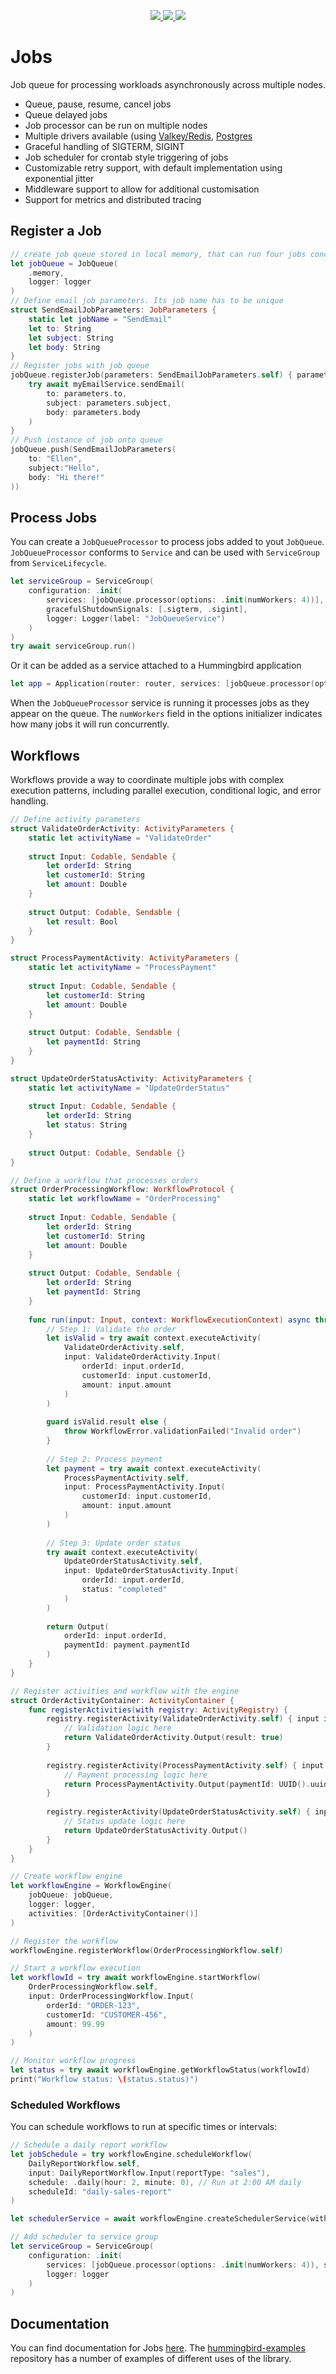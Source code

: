 <p align="center">
<a href="https://swift.org">
  <img src="https://img.shields.io/badge/swift-6.0-brightgreen.svg"/>
</a>
<a href="https://github.com/hummingbird-project/swift-jobs/actions?query=workflow%3ACI">
  <img src="https://github.com/hummingbird-project/swift-jobs/actions/workflows/ci.yml/badge.svg?branch=main"/>
</a>
<a href="https://discord.gg/7ME3nZ7mP2">
  <img src="https://img.shields.io/badge/chat-discord-brightgreen.svg"/>
</a>
</p>

# Jobs

Job queue for processing workloads asynchronously across multiple nodes.
- Queue, pause, resume, cancel jobs
- Queue delayed jobs
- Job processor can be run on multiple nodes
- Multiple drivers available (using [Valkey/Redis](https://github.com/hummingbird-project/swift-jobs-valkey), [Postgres](https://github.com/hummingbird-project/swift-jobs-postgres)
- Graceful handling of SIGTERM, SIGINT
- Job scheduler for crontab style triggering of jobs
- Customizable retry support, with default implementation using exponential jitter
- Middleware support to allow for additional customisation
- Support for metrics and distributed tracing

## Register a Job

```swift
// create job queue stored in local memory, that can run four jobs concurrently
let jobQueue = JobQueue(
    .memory, 
    logger: logger
)
// Define email job parameters. Its job name has to be unique
struct SendEmailJobParameters: JobParameters {
    static let jobName = "SendEmail"
    let to: String
    let subject: String
    let body: String
}
// Register jobs with job queue
jobQueue.registerJob(parameters: SendEmailJobParameters.self) { parameters, context in
    try await myEmailService.sendEmail(
        to: parameters.to, 
        subject: parameters.subject, 
        body: parameters.body
    )
}
// Push instance of job onto queue
jobQueue.push(SendEmailJobParameters(
    to: "Ellen", 
    subject:"Hello", 
    body: "Hi there!"
))
```

## Process Jobs

You can create a `JobQueueProcessor` to process jobs added to yout `JobQueue`. `JobQueueProcessor` conforms to `Service` and can be used with `ServiceGroup` from `ServiceLifecycle`.

```swift
let serviceGroup = ServiceGroup(
    configuration: .init(
        services: [jobQueue.processor(options: .init(numWorkers: 4))],
        gracefulShutdownSignals: [.sigterm, .sigint],
        logger: Logger(label: "JobQueueService")
    )
)
try await serviceGroup.run()
```

Or it can be added as a service attached to a Hummingbird application

```swift
let app = Application(router: router, services: [jobQueue.processor(options: .init(numWorkers: 4))])
```

When the `JobQueueProcessor` service is running it processes jobs as they appear on the queue. The `numWorkers` field in the options initializer indicates how many jobs it will run concurrently.

## Workflows

Workflows provide a way to coordinate multiple jobs with complex execution patterns, including parallel execution, conditional logic, and error handling.

```swift
// Define activity parameters
struct ValidateOrderActivity: ActivityParameters {
    static let activityName = "ValidateOrder"
    
    struct Input: Codable, Sendable {
        let orderId: String
        let customerId: String
        let amount: Double
    }
    
    struct Output: Codable, Sendable {
        let result: Bool
    }
}

struct ProcessPaymentActivity: ActivityParameters {
    static let activityName = "ProcessPayment"
    
    struct Input: Codable, Sendable {
        let customerId: String
        let amount: Double
    }
    
    struct Output: Codable, Sendable {
        let paymentId: String
    }
}

struct UpdateOrderStatusActivity: ActivityParameters {
    static let activityName = "UpdateOrderStatus"
    
    struct Input: Codable, Sendable {
        let orderId: String
        let status: String
    }
    
    struct Output: Codable, Sendable {}
}

// Define a workflow that processes orders
struct OrderProcessingWorkflow: WorkflowProtocol {
    static let workflowName = "OrderProcessing"
    
    struct Input: Codable, Sendable {
        let orderId: String
        let customerId: String
        let amount: Double
    }
    
    struct Output: Codable, Sendable {
        let orderId: String
        let paymentId: String
    }
    
    func run(input: Input, context: WorkflowExecutionContext) async throws -> Output {
        // Step 1: Validate the order
        let isValid = try await context.executeActivity(
            ValidateOrderActivity.self,
            input: ValidateOrderActivity.Input(
                orderId: input.orderId,
                customerId: input.customerId,
                amount: input.amount
            )
        )
        
        guard isValid.result else {
            throw WorkflowError.validationFailed("Invalid order")
        }
        
        // Step 2: Process payment
        let payment = try await context.executeActivity(
            ProcessPaymentActivity.self,
            input: ProcessPaymentActivity.Input(
                customerId: input.customerId,
                amount: input.amount
            )
        )
        
        // Step 3: Update order status
        try await context.executeActivity(
            UpdateOrderStatusActivity.self,
            input: UpdateOrderStatusActivity.Input(
                orderId: input.orderId,
                status: "completed"
            )
        )
        
        return Output(
            orderId: input.orderId,
            paymentId: payment.paymentId
        )
    }
}

// Register activities and workflow with the engine
struct OrderActivityContainer: ActivityContainer {
    func registerActivities(with registry: ActivityRegistry) {
        registry.registerActivity(ValidateOrderActivity.self) { input in
            // Validation logic here
            return ValidateOrderActivity.Output(result: true)
        }
        
        registry.registerActivity(ProcessPaymentActivity.self) { input in
            // Payment processing logic here
            return ProcessPaymentActivity.Output(paymentId: UUID().uuidString)
        }
        
        registry.registerActivity(UpdateOrderStatusActivity.self) { input in
            // Status update logic here
            return UpdateOrderStatusActivity.Output()
        }
    }
}

// Create workflow engine
let workflowEngine = WorkflowEngine(
    jobQueue: jobQueue,
    logger: logger,
    activities: [OrderActivityContainer()]
)

// Register the workflow
workflowEngine.registerWorkflow(OrderProcessingWorkflow.self)

// Start a workflow execution
let workflowId = try await workflowEngine.startWorkflow(
    OrderProcessingWorkflow.self,
    input: OrderProcessingWorkflow.Input(
        orderId: "ORDER-123",
        customerId: "CUSTOMER-456", 
        amount: 99.99
    )
)

// Monitor workflow progress
let status = try await workflowEngine.getWorkflowStatus(workflowId)
print("Workflow status: \(status.status)")
```

### Scheduled Workflows

You can schedule workflows to run at specific times or intervals:

```swift
// Schedule a daily report workflow
let jobSchedule = try workflowEngine.scheduleWorkflow(
    DailyReportWorkflow.self,
    input: DailyReportWorkflow.Input(reportType: "sales"),
    schedule: .daily(hour: 2, minute: 0), // Run at 2:00 AM daily
    scheduleId: "daily-sales-report"
)

let schedulerService = await workflowEngine.createSchedulerService(with: jobSchedule)

// Add scheduler to service group
let serviceGroup = ServiceGroup(
    configuration: .init(
        services: [jobQueue.processor(options: .init(numWorkers: 4)), schedulerService],
        logger: logger
    )
)
```

## Documentation

You can find documentation for Jobs [here](https://docs.hummingbird.codes/2.0/documentation/jobs). The [hummingbird-examples](https://github.com/hummingbird-project/hummingbird-examples) repository has a number of examples of different uses of the library.
